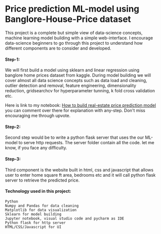 # Price prediction ML-model using Banglore-House-Price dataset  

This project is a complete but simple view of data-science concepts, machine learning model building with a simple web-interface. I encourage data-science beginners to go through this project to understand how different components are to consider and developed.

#### **Step-1**:

We will first build a model using sklearn and linear regression using banglore home prices dataset from kaggle. During model building we will cover almost all data science concepts such as data load and cleaning, outlier detection and removal, feature engineering, dimensionality reduction, gridsearchcv for hyperparameter tunning, k fold cross validation etc.

Here is link to my notebook: [How to build real-estate price prediction model](https://www.kaggle.com/wasimkhan/complete-ml-model-with-web-interface-for-testing)
you can comment over there for explanation with any-step. Don't miss encouraging me through upvote.

#### **Step-2**:

Second step would be to write a python flask server that uses the our ML-model to serve http requests. The server folder contain all the code. let me know, if you face any difficulty.

#### **Step-3**:

Third component is the website built in html, css and javascript that allows user to enter home square ft area, bedrooms etc and it will call python flask server to retrieve the predicted price.

#### **Technology used in this project**:

    Python
    Numpy and Pandas for data cleaning
    Matplotlib for data visualization
    Sklearn for model building
    Jupyter notebook, visual studio code and pycharm as IDE
    Python flask for http server
    HTML/CSS/Javascript for UI

